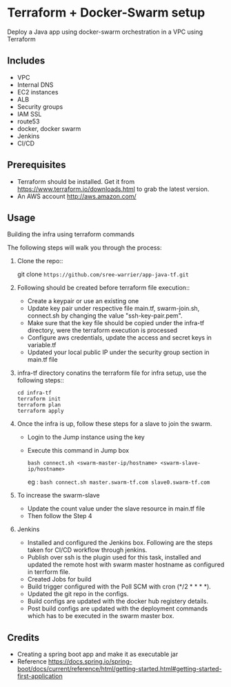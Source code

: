 # Terraform + Docker-Swarm setup

Deploy a Java app using docker-swarm orchestration in a VPC using Terraform

Includes
--------

* VPC
* Internal DNS
* EC2 instances
* ALB
* Security groups
* IAM SSL
* route53
* docker, docker swarm
* Jenkins
* CI/CD


Prerequisites
-------------

* Terraform should be installed. Get it from https://www.terraform.io/downloads.html to grab the latest version.
* An AWS account http://aws.amazon.com/

Usage
-----

Building the infra using terraform commands

The following steps will walk you through the process:

1. Clone the repo::

      git clone `https://github.com/sree-warrier/app-java-tf.git`

2. Following should be created before terraform file execution::

    - Create a keypair or use an existing one
    - Update key pair under respective file main.tf, swarm-join.sh, connect.sh by changing the value "ssh-key-pair.pem".
    - Make sure that the key file should be copied under the infra-tf directory, were the terraform execution is processed
    - Configure aws credentials, update the access and secret keys in variable.tf
    - Updated your local public IP under the security group section in main.tf file

3. infra-tf directory conatins the terraform file for infra setup, use the following steps::

      ```
      cd infra-tf
      terraform init
      terraform plan
      terraform apply
      ```

4. Once the infra is up, follow these steps for a slave to join the swarm.

    - Login to the Jump instance using the key
    - Execute this command in Jump box

      ```bash connect.sh <swarm-master-ip/hostname> <swarm-slave-ip/hostname>```

      eg : ```bash connect.sh master.swarm-tf.com slave0.swarm-tf.com```

5. To increase the swarm-slave

    - Update the count value under the slave resource in main.tf file
    - Then follow the Step 4

6. Jenkins

    - Installed and configured the Jenkins box. Following are the steps taken for CI/CD workflow through jenkins.
    - Publish over ssh is the plugin used for this task, installed and updated the remote host with swarm master hostname as configured in terrform file.
    - Created Jobs for build
    - Build trigger configured with the Poll SCM with cron (*/2 * * * *).
    - Updated the git repo in the configs.
    - Build configs are updated with the docker hub registery details.
    - Post build configs are updated with the deployment commands which has to be executed in the swarm master box.

## Credits

* Creating a spring boot app and make it as executable jar
* Reference https://docs.spring.io/spring-boot/docs/current/reference/html/getting-started.html#getting-started-first-application

